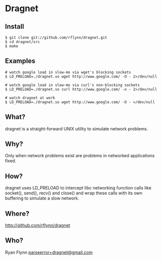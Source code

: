 # Dragnet

## Install
    $ git clone git://github.com/rflynn/dragnet.git
    $ cd dragnet/src
    $ make

## Examples
    # watch google load in slow-mo via wget's blocking sockets
    $ LD_PRELOAD=./dragnet.so wget http://www.google.com/ -O - 2>/dev/null

    # watch google load in slow-mo via curl's non-blocking sockets
    $ LD_PRELOAD=./dragnet.so curl http://www.google.com/ -o - 2>/dev/null

    # watch dragnet at work
    $ LD_PRELOAD=./dragnet.so wget http://www.google.com/ -O - >/dev/null

## What?
dragnet is a straight-forward UNIX utility to simulate network problems.

## Why?
Only when network problems exist are problems in networked applications fixed.

## How?
dragnet uses LD_PRELOAD to intercept libc networking function calls like socket(), send(), recv() and close() and wrap these calls with its own buffering to simulate a slow network.


## Where?
http://github.com/rflynn/dragnet

## Who?
Ryan Flynn parseerror+dragnet@gmail.com

